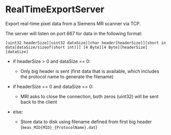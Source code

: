 # RealTimeExportServer
Export real-time pixel data from a Siemens MR scanner via TCP.

The server will listen on port 667 for data in the following format:

`[uint32 headerSize][uint32 dataSize][char header[headerSize]][short in data[dataSize/sizeof(short int)]] [4 Byte][4 Byte][headerSize][dataSize]`

* if headerSize > 0 and dataSize == 0:
  * Only big header is sent (first data that is available, which includes the protocol name to generate the filename)

* if headerSize == 0 and dataSize == 0:
  * MRI asks to close the connection, both zeros (uint32) will be sent back to the client

* else:
  * Store data to disk using filename defined from first big header (`meas_MID{MID}_{ProtocolName}.dat`)
